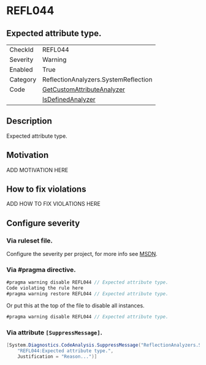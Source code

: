 # REFL044
## Expected attribute type.

<!-- start generated table -->
<table>
  <tr>
    <td>CheckId</td>
    <td>REFL044</td>
  </tr>
  <tr>
    <td>Severity</td>
    <td>Warning</td>
  </tr>
  <tr>
    <td>Enabled</td>
    <td>True</td>
  </tr>
  <tr>
    <td>Category</td>
    <td>ReflectionAnalyzers.SystemReflection</td>
  </tr>
  <tr>
    <td>Code</td>
    <td><a href="https://github.com/DotNetAnalyzers/ReflectionAnalyzers/blob/master/ReflectionAnalyzers/NodeAnalzers/GetCustomAttributeAnalyzer.cs">GetCustomAttributeAnalyzer</a></td>
  </tr>
  <tr>
    <td></td>
    <td><a href="https://github.com/DotNetAnalyzers/ReflectionAnalyzers/blob/master/ReflectionAnalyzers/NodeAnalzers/IsDefinedAnalyzer.cs">IsDefinedAnalyzer</a></td>
  </tr>
</table>
<!-- end generated table -->

## Description

Expected attribute type.

## Motivation

ADD MOTIVATION HERE

## How to fix violations

ADD HOW TO FIX VIOLATIONS HERE

<!-- start generated config severity -->
## Configure severity

### Via ruleset file.

Configure the severity per project, for more info see [MSDN](https://msdn.microsoft.com/en-us/library/dd264949.aspx).

### Via #pragma directive.
```C#
#pragma warning disable REFL044 // Expected attribute type.
Code violating the rule here
#pragma warning restore REFL044 // Expected attribute type.
```

Or put this at the top of the file to disable all instances.
```C#
#pragma warning disable REFL044 // Expected attribute type.
```

### Via attribute `[SuppressMessage]`.

```C#
[System.Diagnostics.CodeAnalysis.SuppressMessage("ReflectionAnalyzers.SystemReflection", 
    "REFL044:Expected attribute type.", 
    Justification = "Reason...")]
```
<!-- end generated config severity -->